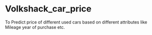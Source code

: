 # Volkshack_car_price
To Predict price of different used cars based on different attributes like Mileage year of purchase etc.
